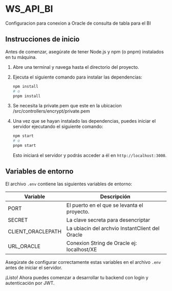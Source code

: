 # WS_API_BI

Configuracion para conexion a Oracle de consulta de tabla para el BI

## Instrucciones de inicio

Antes de comenzar, asegúrate de tener Node.js y npm (o pnpm) instalados en tu máquina.

1. Abre una terminal y navega hasta el directorio del proyecto.

2. Ejecuta el siguiente comando para instalar las dependencias:

   ```bash
   npm install
   # o
   pnpm install
   ```
3. Se necesita la private.pem que este en la ubicacion /src/controllers/encrypt/private.pem

4. Una vez que se hayan instalado las dependencias, puedes iniciar el servidor ejecutando el siguiente comando:

   ```bash
   npm start
   # o
   pnpm start
   ```

   Esto iniciará el servidor y podrás acceder a él en `http://localhost:3000`.

## Variables de entorno

El archivo `.env` contiene las siguientes variables de entorno:

| Variable | Descripción                                      |
| -------- | ------------------------------------------------ |
| PORT     | El puerto en el que se levanta el proyecto.      |
| SECRET     | La clave secreta para desencriptar     |
| CLIENT_ORACLEPATH   | La ubiacin del archvio InstantClient del Oracle |
| URL_ORACLE   | Conexion String de Oracle ej: localhost/XE |

Asegúrate de configurar correctamente estas variables en el archivo `.env` antes de iniciar el servidor.

¡Listo! Ahora puedes comenzar a desarrollar tu backend con login y autenticación por JWT.
